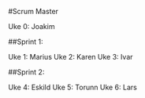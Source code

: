 #Scrum Master

Uke 0: Joakim

##Sprint 1:

Uke 1: Marius
Uke 2: Karen
Uke 3: Ivar

##Sprint 2:

Uke 4: Eskild
Uke 5: Torunn
Uke 6: Lars
